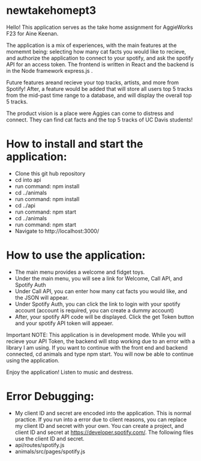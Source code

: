 # newtakehomept3


Hello! This application serves as the take home assignment for AggieWorks F23 for Aine Keenan.

The application is a mix of experiences, with the main features at the momemnt being: selecting how many cat facts you would like to recieve, and authorize the application to connect to your spotify, and ask the spotify API for an access token. The frontend is written in React and the backend is in the Node framework express.js . 

Future features areand recieve your top tracks, artists, and more from Spotify! After, a feature would be added that will store all users top 5 tracks from the mid-past time range to a database, and will display the overall top 5 tracks. 

The product vision is a place were Aggies can come to distress and connect. They can find cat facts and the top 5 tracks of UC Davis students!

# How to install and start the application: 
- Clone this git hub repository
- cd into api
- run command: npm install
- cd ../animals
- run command: npm install
- cd ../api
- run command: npm start
- cd ../animals
- run command: npm start
- Navigate to http://localhost:3000/

# How to use the application: 
- The main menu provides a welcome and fidget toys.
- Under the main menu, you will see a link for Welcome, Call API, and Spotify Auth
- Under Call API, you can enter how many cat facts you would like, and the JSON will appear.
- Under Spotify Auth, you can click the link to login with your spotify account (account is required, you can create a dummy account)
- After, your spotify API code will be displayed. Click the get Token button and your spotify API token will appeaer. 


Important NOTE: This application is in development mode. While you will recieve your API Token, the backend will stop working due to an error with a library I am using. If you want to continue with the front end and backend connected, cd animals and type npm start. You will now be able to continue using the application. 


Enjoy the application! Listen to music and destress. 

# Error Debugging: 
-  My client ID and secret are encoded into the application. This is normal practice.  If you run into a error due to client reasons, you can replace my client ID and secret with your own. You can create a project, and client ID and secret at https://developer.spotify.com/. 
The following files use the client ID and secret.
- api/routes/spotify.js
- animals/src/pages/spotify.js


